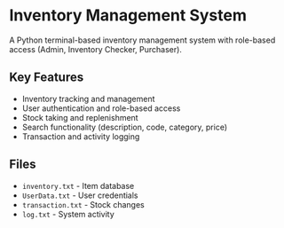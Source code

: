 # Inventory Management System
A Python terminal-based inventory management system with role-based access (Admin, Inventory Checker, Purchaser).

## Key Features
- Inventory tracking and management
- User authentication and role-based access
- Stock taking and replenishment
- Search functionality (description, code, category, price)
- Transaction and activity logging

## Files
- `inventory.txt` - Item database
- `UserData.txt` - User credentials
- `transaction.txt` - Stock changes
- `log.txt` - System activity
